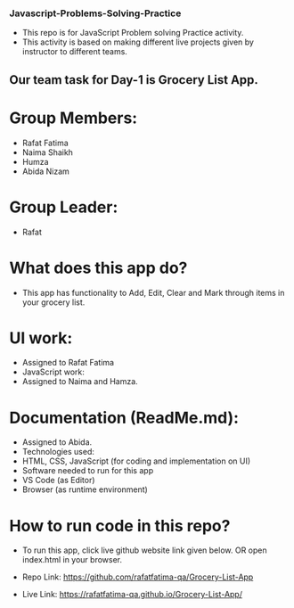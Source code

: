 ### Javascript-Problems-Solving-Practice
- This repo is for JavaScript Problem solving Practice activity.
 - This activity is based on making different live projects given by instructor to different teams.
## Our team task for Day-1 is Grocery List App.
 # Group Members:
- Rafat Fatima
- Naima Shaikh
- Humza
- Abida Nizam
# Group Leader:
- Rafat
# What does this app do?
- This app has functionality to Add, Edit, Clear and Mark through items in your grocery list.
# UI work:
- Assigned to Rafat Fatima
- JavaScript work:
- Assigned to Naima and Hamza.
# Documentation (ReadMe.md):
- Assigned to Abida.
- Technologies used:
- HTML, CSS, JavaScript (for coding and implementation on UI)
- Software needed to run for this app
- VS Code (as Editor)
- Browser (as runtime environment)
# How to run code in this repo?
- To run this app, click live github website link given below. OR
open index.html in your browser.
- Repo Link:
https://github.com/rafatfatima-qa/Grocery-List-App

- Live Link:
https://rafatfatima-qa.github.io/Grocery-List-App/